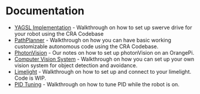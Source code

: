 # Documentation

- [YAGSL Implementation](https://github.com/Chicago-Robotics-Alliance/documentation/blob/main/2025_YAGSL.md) - Walkthrough on how to set up swerve drive for your robot using the CRA Codebase
- [PathPlanner](https://github.com/Chicago-Robotics-Alliance/documentation/blob/main/2025_PathPlanner.md) - Walkthrough on how you can have basic working customizable autonomous code using the CRA Codebase.
- [PhotonVision](https://docs.google.com/document/d/1cDszW4L4ovUtGF3Wdk5iWv_CuAd3GfeWV83lmBKgJjw) - Our notes on how to set up photonVision on an OrangePi.
- [Computer Vision System](https://docs.google.com/document/d/1YZsBjGLycvG5UHloW0Er9SSpe86IoP-Lb-Nwcu10WFA/edit?usp=sharing) - Walkthrough on how you can set up your own vision system for object detection and avoidance.
- [Limelight](https://github.com/Chicago-Robotics-Alliance/documentation/blob/main/2025_Limelight.md) - Walkthrough on how to set up and connect to your limelight. Code is WIP.
- [PID Tuning](https://github.com/Chicago-Robotics-Alliance/documentation/blob/main/2025_PIDTuning.md) - Walkthrough on how to tune PID while the robot is on.
